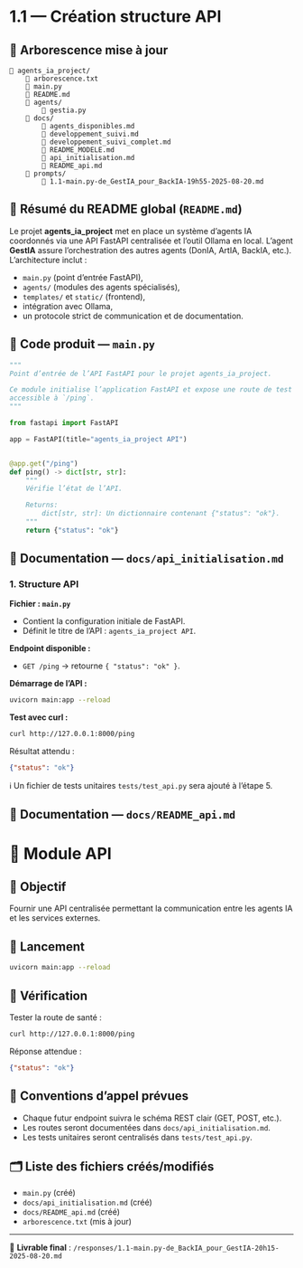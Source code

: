# 1.1 — Création structure API

## 📂 Arborescence mise à jour

```
📁 agents_ia_project/
    📄 arborescence.txt
    📄 main.py
    📄 README.md
    📁 agents/
        📄 gestia.py
    📁 docs/
        📄 agents_disponibles.md
        📄 developpement_suivi.md
        📄 developpement_suivi_complet.md
        📄 README_MODELE.md
        📄 api_initialisation.md
        📄 README_api.md
    📁 prompts/
        📄 1.1-main.py-de_GestIA_pour_BackIA-19h55-2025-08-20.md
```

## 📄 Résumé du README global (`README.md`)

Le projet **agents\_ia\_project** met en place un système d’agents IA coordonnés via une API FastAPI centralisée et l’outil Ollama en local. L’agent **GestIA** assure l’orchestration des autres agents (DonIA, ArtIA, BackIA, etc.). L’architecture inclut :

* `main.py` (point d’entrée FastAPI),
* `agents/` (modules des agents spécialisés),
* `templates/` et `static/` (frontend),
* intégration avec Ollama,
* un protocole strict de communication et de documentation.

## 📄 Code produit — `main.py`

```python
"""
Point d’entrée de l’API FastAPI pour le projet agents_ia_project.

Ce module initialise l’application FastAPI et expose une route de test
accessible à `/ping`.
"""

from fastapi import FastAPI

app = FastAPI(title="agents_ia_project API")


@app.get("/ping")
def ping() -> dict[str, str]:
    """
    Vérifie l’état de l’API.

    Returns:
        dict[str, str]: Un dictionnaire contenant {"status": "ok"}.
    """
    return {"status": "ok"}
```

## 📄 Documentation — `docs/api_initialisation.md`

### 1. Structure API

**Fichier : `main.py`**

* Contient la configuration initiale de FastAPI.
* Définit le titre de l’API : `agents_ia_project API`.

**Endpoint disponible :**

* `GET /ping` → retourne `{ "status": "ok" }`.

**Démarrage de l’API :**

```bash
uvicorn main:app --reload
```

**Test avec curl :**

```bash
curl http://127.0.0.1:8000/ping
```

Résultat attendu :

```json
{"status": "ok"}
```

ℹ️ Un fichier de tests unitaires `tests/test_api.py` sera ajouté à l’étape 5.

## 📄 Documentation — `docs/README_api.md`

# 📘 Module API

## 🎯 Objectif

Fournir une API centralisée permettant la communication entre les agents IA et les services externes.

## 🚀 Lancement

```bash
uvicorn main:app --reload
```

## 🔎 Vérification

Tester la route de santé :

```bash
curl http://127.0.0.1:8000/ping
```

Réponse attendue :

```json
{"status": "ok"}
```

## 📡 Conventions d’appel prévues

* Chaque futur endpoint suivra le schéma REST clair (GET, POST, etc.).
* Les routes seront documentées dans `docs/api_initialisation.md`.
* Les tests unitaires seront centralisés dans `tests/test_api.py`.

## 🗂️ Liste des fichiers créés/modifiés

* `main.py` (créé)
* `docs/api_initialisation.md` (créé)
* `docs/README_api.md` (créé)
* `arborescence.txt` (mis à jour)

---

📄 **Livrable final** : `/responses/1.1-main.py-de_BackIA_pour_GestIA-20h15-2025-08-20.md`
